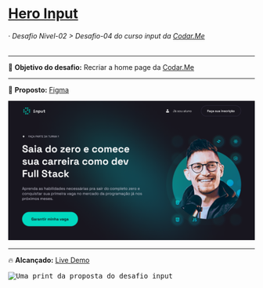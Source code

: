   # <a href="https://alissonpeixer.github.io/HeroInput/">Hero Input</a> 

  ###### · Desafio Nivel-02 > Desafio-04 do curso input da <a href="https://codar.me/input">Codar.Me</a>
  <hr>
  <dl>   
   🚀 <strong>Objetivo do desafio:</strong> Recriar a home page da <a href="https://codar.me/input">Codar.Me</a>
  </dl>
  <hr>
  <dl>
  📌 <strong>Proposto:</strong> <a href="https://www.figma.com/file/iAEgzblzdJRIR8kk0jyrS0/N%C3%ADvel-2-%E2%80%A2-Desafio-4-%E2%80%A2-Hero-Input">Figma</a>
  </dl>
  <kbd>
  <img src="./assents/ui-desafio04-lvl02.png" alt="Uma print da proposta do desafio input">
  </kbd>
  <hr>
  <dl>
  🔥 <strong>Alcançado:</strong> <a href="https://alissonpeixer.github.io/HeroInput/">Live Demo</a>
  </dl>
  <kbd>
  <img src="https://media.discordapp.net/attachments/902734948270759937/999271951413563421/unknown.png?width=1346&height=671" alt="Uma print da proposta do desafio input">
  </kbd>
